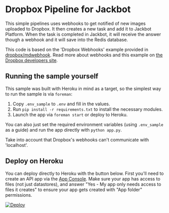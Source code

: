 # Dropbox Pipeline for Jackbot

This simple pipelines uses webhooks to get notified of new images uploaded to Dropbox. It then creates a new task and add it to Jackbot Platform. When the task is completed in Jackbot, it will receive the answer though a webhook and it will save into the Redis database.

This code is based on the 'Dropbox Webhooks' example provided in [dropbox/mdwebhook](https://github.com/dropbox/mdwebhook). Read more about webhooks and this example on [the Dropbox developers site](https://www.dropbox.com/developers/webhooks/tutorial).

## Running the sample yourself

This sample was built with Heroku in mind as a target, so the simplest way to run the sample is via `foreman`:

1. Copy `.env_sample` to `.env` and fill in the values.
2. Run `pip install -r requirements.txt` to install the necessary modules.
3. Launch the app via `foreman start` or deploy to Heroku.

You can also just set the required environment variables (using `.env_sample` as a guide) and run the app directly with `python app.py`.

Take into account that Dropbox's webhooks can't communicate with 'localhost'.

## Deploy on Heroku

You can deploy directly to Heroku with the button below. First you'll need to create an API app via the [App Console](https://www.dropbox.com/developers/apps). Make sure your app has access to files (not just datastores), and answer "Yes - My app only needs access to files it creates" to ensure your app gets created with "App folder" permissions.

[![Deploy](https://www.herokucdn.com/deploy/button.png)](https://heroku.com/deploy)
